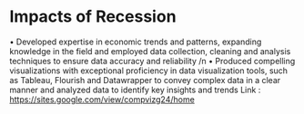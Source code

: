 # Impacts of Recession
• Developed expertise in economic trends and patterns, expanding knowledge in the field and employed data collection,
cleaning and analysis techniques to ensure data accuracy and reliability
/n
• Produced compelling visualizations with exceptional proficiency in data visualization tools, such as Tableau, Flourish and
Datawrapper to convey complex data in a clear manner and analyzed data to identify key insights and trends
Link : https://sites.google.com/view/compvizg24/home
